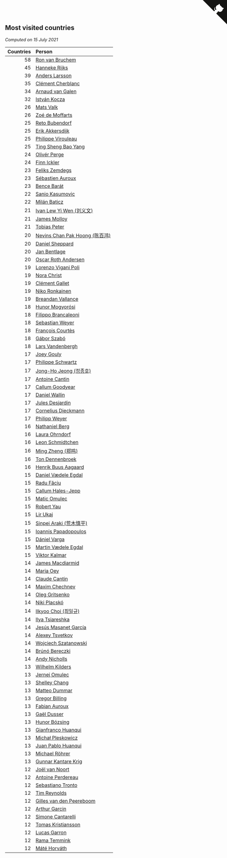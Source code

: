 ## Most visited countries

*Computed on 15 July 2021*

| Countries | Person |
| ---: | :--- |
| 58 | [Ron van Bruchem](https://www.worldcubeassociation.org/persons/2003BRUC01) |
| 45 | [Hanneke Rijks](https://www.worldcubeassociation.org/persons/2008RIJK01) |
| 39 | [Anders Larsson](https://www.worldcubeassociation.org/persons/2003LARS01) |
| 35 | [Clément Cherblanc](https://www.worldcubeassociation.org/persons/2014CHER05) |
| 34 | [Arnaud van Galen](https://www.worldcubeassociation.org/persons/2006GALE01) |
| 32 | [István Kocza](https://www.worldcubeassociation.org/persons/2005KOCZ01) |
| 26 | [Mats Valk](https://www.worldcubeassociation.org/persons/2007VALK01) |
| 26 | [Zoé de Moffarts](https://www.worldcubeassociation.org/persons/2010MOFF02) |
| 25 | [Reto Bubendorf](https://www.worldcubeassociation.org/persons/2012BUBE01) |
| 25 | [Erik Akkersdijk](https://www.worldcubeassociation.org/persons/2005AKKE01) |
| 25 | [Philippe Virouleau](https://www.worldcubeassociation.org/persons/2008VIRO01) |
| 25 | [Ting Sheng Bao Yang](https://www.worldcubeassociation.org/persons/2008BAOY01) |
| 24 | [Olivér Perge](https://www.worldcubeassociation.org/persons/2007PERG01) |
| 24 | [Finn Ickler](https://www.worldcubeassociation.org/persons/2012ICKL01) |
| 23 | [Feliks Zemdegs](https://www.worldcubeassociation.org/persons/2009ZEMD01) |
| 23 | [Sébastien Auroux](https://www.worldcubeassociation.org/persons/2008AURO01) |
| 23 | [Bence Barát](https://www.worldcubeassociation.org/persons/2008BARA01) |
| 22 | [Sanio Kasumovic](https://www.worldcubeassociation.org/persons/2009KASU01) |
| 22 | [Milán Baticz](https://www.worldcubeassociation.org/persons/2005BATI01) |
| 21 | [Ivan Lew Yi Wen (刘义文)](https://www.worldcubeassociation.org/persons/2012WENI01) |
| 21 | [James Molloy](https://www.worldcubeassociation.org/persons/2011MOLL01) |
| 21 | [Tobias Peter](https://www.worldcubeassociation.org/persons/2014PETE03) |
| 20 | [Nevins Chan Pak Hoong (陈百鸿)](https://www.worldcubeassociation.org/persons/2010CHAN20) |
| 20 | [Daniel Sheppard](https://www.worldcubeassociation.org/persons/2009SHEP01) |
| 20 | [Jan Bentlage](https://www.worldcubeassociation.org/persons/2010BENT01) |
| 20 | [Oscar Roth Andersen](https://www.worldcubeassociation.org/persons/2008ANDE02) |
| 19 | [Lorenzo Vigani Poli](https://www.worldcubeassociation.org/persons/2007POLI01) |
| 19 | [Nora Christ](https://www.worldcubeassociation.org/persons/2009CHRI03) |
| 19 | [Clément Gallet](https://www.worldcubeassociation.org/persons/2004GALL02) |
| 19 | [Niko Ronkainen](https://www.worldcubeassociation.org/persons/2010RONK01) |
| 19 | [Breandan Vallance](https://www.worldcubeassociation.org/persons/2007VALL01) |
| 18 | [Hunor Mogyorósi](https://www.worldcubeassociation.org/persons/2015MOGY01) |
| 18 | [Filippo Brancaleoni](https://www.worldcubeassociation.org/persons/2008BRAN01) |
| 18 | [Sebastian Weyer](https://www.worldcubeassociation.org/persons/2010WEYE02) |
| 18 | [François Courtès](https://www.worldcubeassociation.org/persons/2008COUR01) |
| 18 | [Gábor Szabó](https://www.worldcubeassociation.org/persons/2005SZAB02) |
| 18 | [Lars Vandenbergh](https://www.worldcubeassociation.org/persons/2003VAND01) |
| 17 | [Joey Gouly](https://www.worldcubeassociation.org/persons/2007GOUL01) |
| 17 | [Philippe Schwartz](https://www.worldcubeassociation.org/persons/2018SCHW02) |
| 17 | [Jong-Ho Jeong (정종호)](https://www.worldcubeassociation.org/persons/2008JONG03) |
| 17 | [Antoine Cantin](https://www.worldcubeassociation.org/persons/2010CANT02) |
| 17 | [Callum Goodyear](https://www.worldcubeassociation.org/persons/2012GOOD02) |
| 17 | [Daniel Wallin](https://www.worldcubeassociation.org/persons/2013WALL03) |
| 17 | [Jules Desjardin](https://www.worldcubeassociation.org/persons/2010DESJ01) |
| 17 | [Cornelius Dieckmann](https://www.worldcubeassociation.org/persons/2009DIEC01) |
| 17 | [Philipp Weyer](https://www.worldcubeassociation.org/persons/2010WEYE01) |
| 16 | [Nathaniel Berg](https://www.worldcubeassociation.org/persons/2012BERG04) |
| 16 | [Laura Ohrndorf](https://www.worldcubeassociation.org/persons/2009OHRN01) |
| 16 | [Leon Schmidtchen](https://www.worldcubeassociation.org/persons/2010SCHM01) |
| 16 | [Ming Zheng (郑鸣)](https://www.worldcubeassociation.org/persons/2009ZHEN11) |
| 16 | [Ton Dennenbroek](https://www.worldcubeassociation.org/persons/2003DENN01) |
| 16 | [Henrik Buus Aagaard](https://www.worldcubeassociation.org/persons/2006BUUS01) |
| 15 | [Daniel Vædele Egdal](https://www.worldcubeassociation.org/persons/2013EGDA01) |
| 15 | [Radu Făciu](https://www.worldcubeassociation.org/persons/2009FACI01) |
| 15 | [Callum Hales-Jepp](https://www.worldcubeassociation.org/persons/2012HALE01) |
| 15 | [Matic Omulec](https://www.worldcubeassociation.org/persons/2010OMUL02) |
| 15 | [Robert Yau](https://www.worldcubeassociation.org/persons/2009YAUR01) |
| 15 | [Lir Ukaj](https://www.worldcubeassociation.org/persons/2016UKAJ01) |
| 15 | [Sinpei Araki (荒木慎平)](https://www.worldcubeassociation.org/persons/2006ARAK01) |
| 15 | [Ioannis Papadopoulos](https://www.worldcubeassociation.org/persons/2013PAPA01) |
| 15 | [Dániel Varga](https://www.worldcubeassociation.org/persons/2008VARG01) |
| 15 | [Martin Vædele Egdal](https://www.worldcubeassociation.org/persons/2013EGDA02) |
| 15 | [Viktor Kalmar](https://www.worldcubeassociation.org/persons/2011KALM01) |
| 14 | [James Macdiarmid](https://www.worldcubeassociation.org/persons/2015MACD03) |
| 14 | [Maria Oey](https://www.worldcubeassociation.org/persons/2007OEYM01) |
| 14 | [Claude Cantin](https://www.worldcubeassociation.org/persons/2012CANT01) |
| 14 | [Maxim Chechnev](https://www.worldcubeassociation.org/persons/2011CHEC01) |
| 14 | [Oleg Gritsenko](https://www.worldcubeassociation.org/persons/2011GRIT01) |
| 14 | [Niki Placskó](https://www.worldcubeassociation.org/persons/2008PLAC01) |
| 14 | [Ilkyoo Choi (최일규)](https://www.worldcubeassociation.org/persons/2008CHOI04) |
| 14 | [Ilya Tsiareshka](https://www.worldcubeassociation.org/persons/2012TERE01) |
| 14 | [Jesús Masanet García](https://www.worldcubeassociation.org/persons/2004MASA01) |
| 14 | [Alexey Tsvetkov](https://www.worldcubeassociation.org/persons/2017TSVE02) |
| 14 | [Wojciech Szatanowski](https://www.worldcubeassociation.org/persons/2011SZAT01) |
| 14 | [Brúnó Bereczki](https://www.worldcubeassociation.org/persons/2008BERE01) |
| 14 | [Andy Nicholls](https://www.worldcubeassociation.org/persons/2015NICH04) |
| 13 | [Wilhelm Kilders](https://www.worldcubeassociation.org/persons/2010KILD02) |
| 13 | [Jernej Omulec](https://www.worldcubeassociation.org/persons/2010OMUL01) |
| 13 | [Shelley Chang](https://www.worldcubeassociation.org/persons/2004CHAN04) |
| 13 | [Matteo Dummar](https://www.worldcubeassociation.org/persons/2017DUMM01) |
| 13 | [Gregor Billing](https://www.worldcubeassociation.org/persons/2012BILL01) |
| 13 | [Fabian Auroux](https://www.worldcubeassociation.org/persons/2009AURO01) |
| 13 | [Gaël Dusser](https://www.worldcubeassociation.org/persons/2007DUSS01) |
| 13 | [Hunor Bózsing](https://www.worldcubeassociation.org/persons/2009BOZS01) |
| 13 | [Gianfranco Huanqui](https://www.worldcubeassociation.org/persons/2013HUAN29) |
| 13 | [Michał Pleskowicz](https://www.worldcubeassociation.org/persons/2009PLES01) |
| 13 | [Juan Pablo Huanqui](https://www.worldcubeassociation.org/persons/2013HUAN30) |
| 13 | [Michael Röhrer](https://www.worldcubeassociation.org/persons/2009ROHR01) |
| 13 | [Gunnar Kantare Krig](https://www.worldcubeassociation.org/persons/2004KRIG01) |
| 12 | [Joël van Noort](https://www.worldcubeassociation.org/persons/2004NOOR01) |
| 12 | [Antoine Perdereau](https://www.worldcubeassociation.org/persons/2007PERD01) |
| 12 | [Sebastiano Tronto](https://www.worldcubeassociation.org/persons/2011TRON02) |
| 12 | [Tim Reynolds](https://www.worldcubeassociation.org/persons/2005REYN01) |
| 12 | [Gilles van den Peereboom](https://www.worldcubeassociation.org/persons/2005PEER01) |
| 12 | [Arthur Garcin](https://www.worldcubeassociation.org/persons/2014GARC27) |
| 12 | [Simone Cantarelli](https://www.worldcubeassociation.org/persons/2012CANT02) |
| 12 | [Tomas Kristiansson](https://www.worldcubeassociation.org/persons/2007KRIS01) |
| 12 | [Lucas Garron](https://www.worldcubeassociation.org/persons/2006GARR01) |
| 12 | [Rama Temmink](https://www.worldcubeassociation.org/persons/2006TEMM01) |
| 12 | [Máté Horváth](https://www.worldcubeassociation.org/persons/2007HORV01) |


<a href="https://github.com/jonatanklosko/wca_statistics" class="github-corner" aria-label="View source on Github"><svg width="80" height="80" viewBox="0 0 250 250" style="fill:#151513; color:#fff; position: absolute; top: 0; border: 0; right: 0;" aria-hidden="true"><path d="M0,0 L115,115 L130,115 L142,142 L250,250 L250,0 Z"></path><path d="M128.3,109.0 C113.8,99.7 119.0,89.6 119.0,89.6 C122.0,82.7 120.5,78.6 120.5,78.6 C119.2,72.0 123.4,76.3 123.4,76.3 C127.3,80.9 125.5,87.3 125.5,87.3 C122.9,97.6 130.6,101.9 134.4,103.2" fill="currentColor" style="transform-origin: 130px 106px;" class="octo-arm"></path><path d="M115.0,115.0 C114.9,115.1 118.7,116.5 119.8,115.4 L133.7,101.6 C136.9,99.2 139.9,98.4 142.2,98.6 C133.8,88.0 127.5,74.4 143.8,58.0 C148.5,53.4 154.0,51.2 159.7,51.0 C160.3,49.4 163.2,43.6 171.4,40.1 C171.4,40.1 176.1,42.5 178.8,56.2 C183.1,58.6 187.2,61.8 190.9,65.4 C194.5,69.0 197.7,73.2 200.1,77.6 C213.8,80.2 216.3,84.9 216.3,84.9 C212.7,93.1 206.9,96.0 205.4,96.6 C205.1,102.4 203.0,107.8 198.3,112.5 C181.9,128.9 168.3,122.5 157.7,114.1 C157.9,116.9 156.7,120.9 152.7,124.9 L141.0,136.5 C139.8,137.7 141.6,141.9 141.8,141.8 Z" fill="currentColor" class="octo-body"></path></svg></a><style>.github-corner:hover .octo-arm{animation:octocat-wave 560ms ease-in-out}@keyframes octocat-wave{0%,100%{transform:rotate(0)}20%,60%{transform:rotate(-25deg)}40%,80%{transform:rotate(10deg)}}@media (max-width:500px){.github-corner:hover .octo-arm{animation:none}.github-corner .octo-arm{animation:octocat-wave 560ms ease-in-out}}</style>
